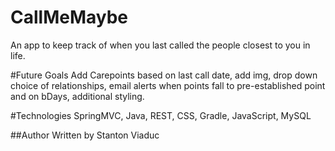 # CallMeMaybe
An app to keep track of when you last called the people closest to you in life.

#Future Goals
Add Carepoints based on last call date, add img, drop down choice of relationships,
email alerts when points fall to pre-established point and on bDays, additional styling.

#Technologies
SpringMVC, Java, REST, CSS, Gradle, JavaScript, MySQL

##Author
Written by Stanton Viaduc

